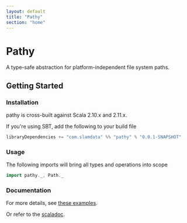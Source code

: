 ```yaml
---
layout: default
title: "Pathy"
section: "home"
---
```

# Pathy

A type-safe abstraction for platform-independent file system paths.

## Getting Started

### Installation

pathy is cross-built against Scala 2.10.x and 2.11.x.

If you're using SBT, add the following to your build file

```scala
libraryDependencies += "com.slamdata" %% "pathy" % "0.0.1-SNAPSHOT"
```

### Usage

The following imports will bring all types and operations into scope

```scala
import pathy._, Path._
````

### Documentation

For more details, see [these examples](tut/examples.html).

Or refer to the [scaladoc](api/index.html).

